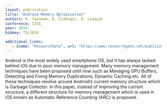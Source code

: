 ```yaml
---
layout: publication
title: "Android Memory Optimization"
authors: K. Tasneem, A. Siddiqui, A. Liaquat
conference: IJCA
year: 2019
bibkey: TSL2019

additional_links:
   - {name: "ResearchGate", url: "https://www.researchgate.net/publication/331133864_Android_Memory_Optimization"}
---
```

Android is the most widely used smartphone OS, but it has always lacked behind iOS due to poor memory management. Many memory management techniques have been proposed until now such as Managing GPU Buffers, Detecting and Fixing Memory Duplications, Dynamic Caching etc. All of these techniques revolve around Android’s current memory structure which is Garbage Collector. In this paper, instead of improving the current structure, a different structure for memory management which is used in iOS known as Automatic Reference Counting (ARC) is proposed.

